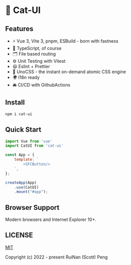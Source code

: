# 🎉 Cat-UI 



## Features

- ⚡️ Vue 3, Vite 3, pnpm, ESBuild - born with fastness
- 🦾 TypeScript, of course
- 🗂 File based routing
- ⚙️ Unit Testing with Vitest
- 😃 Eslint + Prettier
- 🎨 UnoCSS - the instant on-demand atomic CSS engine
- 🌍 I18n ready
- 🚘 CI/CD with GithubActions


## Install

```bash
npm i cat-ui
```

## Quick Start

```js
import Vue from 'vue'
import CatUI from 'cat-ui'

const App = {
    template: `
        <SFCButton/>
    `,
};

createApp(App)
    .use(CatUI)
    .mount("#app");
```

## Browser Support

Modern browsers and Internet Explorer 10+.


## LICENSE

[MIT](LICENSE)


Copyright (c) 2022 - present RuiNan (Scott) Peng
